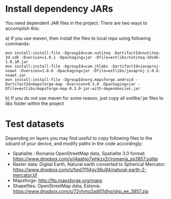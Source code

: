 # Install dependency JARs

 You need dependent JAR files in the project. There are two ways to accomplish this:

a) If you use maven, then install the files to local repo using following commands:

    mvn install:install-file -DgroupId=com.nutiteq -DartifactId=nutiteq-3d-sdk -Dversion=1.0.1 -Dpackaging=jar -Dfile=extlibs/nutiteq-3dsdk-1.0.1R.jar
    mvn install:install-file -DgroupId=com.jhlabs -DartifactId=javaproj-noawt -Dversion=1.0.6 -Dpackaging=jar -Dfile=extlibs/javaproj-1.0.6-noawt.jar
    mvn install:install-file -DgroupId=org.mapsforge.android -DartifactId=mapsforge-map -Dversion=0.3.0 -Dpackaging=jar -Dfile=extlibs/mapsforge-map-0.3.0-jar-with-dependencies.jar

b) If you do not use maven for some reason, just copy all *extlibs/* jar files to *libs* folder within the project


# Test datasets

Depending on layers you may find useful to copy following files to the sdcard of your device, and modify paths in the code accordingly:

* Spatialite : Romania OpenStreetMap data, Spatialite 3.0 format: https://www.dropbox.com/s/j4aahjo7whkzx2r/romania_sp3857.sqlite
* Raster data: Digital Earth, Natural earth converted to Spherical Mercator: https://www.dropbox.com/s/fwd7f1l4gy36u94/natural-earth-2-mercator.tif
* Mapsforge: http://ftp.mapsforge.org/maps
* Shapefiles: OpenStreetMap data, Estonia: https://www.dropbox.com/s/72yhmo2adl01dho/shp_ee_3857.zip
